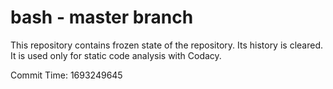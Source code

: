 # bash - master branch

This repository contains frozen state of the repository.
Its history is cleared. It is used only for static code
analysis with Codacy.

Commit Time: 1693249645